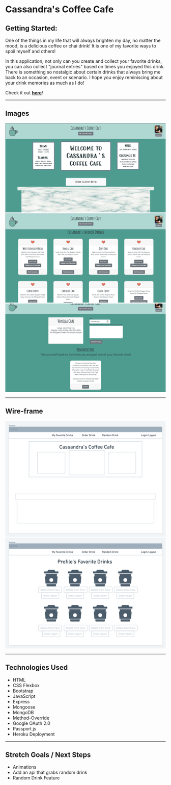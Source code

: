 # **Cassandra's Coffee Cafe**


## **Getting Started:**

One of the things in my life that will always brighten my day, no matter the mood, is a delicious coffee or chai drink! It is one of my favorite ways to spoil myself and others! 

In this application, not only can you create and collect your favorite drinks, you can also collect "journal entries" based on times you enjoyed this drink. There is something so nostalgic about certain drinks that always bring me back to an occasion, event or scenario.  I hope you enjoy reminiscing about your drink memories as much as I do! 

Check it out [**here**](https://cassandras-coffee-cafe.herokuapp.com/)! 

---

## Images
![Main Page](/public/images/photos/Main-Page.png)
![Collect Your Favorite Drinks](/public/images/photos/Favorite-Drinks.png)
![Reminiscence](/public/images/photos/Reminiscence.png)

---

## Wire-frame
![Main Page Wire-frame](/public/images/photos/Wire-Frame.png)
![Favorite Drinks Wire-frame](/public/images/photos/Wire-Frame-2.png)

---

## Technologies Used
- HTML
- CSS Flexbox
- Bootstrap
- JavaScript
- Express
- Mongoose
- MongoDB
- Method-Override
- Google OAuth 2.0
- Passport.js
- Heroku Deployment

---

## Stretch Goals / Next Steps
- Animations
- Add an api that grabs random drink
- Random Drink Feature
